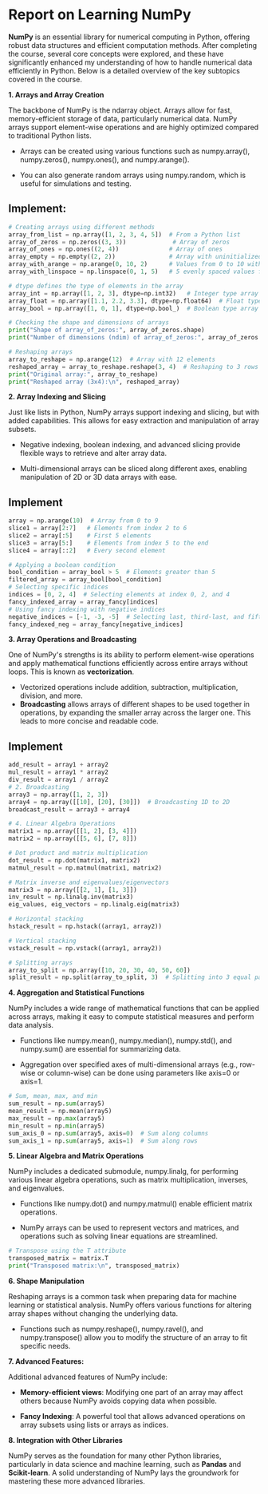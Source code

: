 # Report on Learning NumPy

**NumPy** is an essential library for numerical computing in Python,
offering robust data structures and efficient computation methods. After
completing the course, several core concepts were explored, and these
have significantly enhanced my understanding of how to handle numerical
data efficiently in Python. Below is a detailed overview of the key
subtopics covered in the course.

**1. Arrays and Array Creation**

The backbone of NumPy is the ndarray object. Arrays allow for fast,
memory-efficient storage of data, particularly numerical data. NumPy
arrays support element-wise operations and are highly optimized compared
to traditional Python lists.

- Arrays can be created using various functions such as numpy.array(),
  numpy.zeros(), numpy.ones(), and numpy.arange().

- You can also generate random arrays using numpy.random, which is
  useful for simulations and testing.
  
## Implement:
```python
# Creating arrays using different methods
array_from_list = np.array([1, 2, 3, 4, 5])  # From a Python list
array_of_zeros = np.zeros((3, 3))             # Array of zeros
array_of_ones = np.ones((2, 4))              # Array of ones
array_empty = np.empty((2, 2))               # Array with uninitialized values
array_with_arange = np.arange(0, 10, 2)      # Values from 0 to 10 with a step of 2
array_with_linspace = np.linspace(0, 1, 5)   # 5 evenly spaced values from 0 to 1
```
```python
# dtype defines the type of elements in the array
array_int = np.array([1, 2, 3], dtype=np.int32)   # Integer type array
array_float = np.array([1.1, 2.2, 3.3], dtype=np.float64)  # Float type array
array_bool = np.array([1, 0, 1], dtype=np.bool_)  # Boolean type array
```
```python
# Checking the shape and dimensions of arrays
print("Shape of array_of_zeros:", array_of_zeros.shape)
print("Number of dimensions (ndim) of array_of_zeros:", array_of_zeros.ndim)

# Reshaping arrays
array_to_reshape = np.arange(12)  # Array with 12 elements
reshaped_array = array_to_reshape.reshape(3, 4)  # Reshaping to 3 rows and 4 columns
print("Original array:", array_to_reshape)
print("Reshaped array (3x4):\n", reshaped_array)
```
**2. Array Indexing and Slicing**

Just like lists in Python, NumPy arrays support indexing and slicing,
but with added capabilities. This allows for easy extraction and
manipulation of array subsets.

- Negative indexing, boolean indexing, and advanced slicing provide
  flexible ways to retrieve and alter array data.

- Multi-dimensional arrays can be sliced along different axes, enabling
  manipulation of 2D or 3D data arrays with ease.

## Implement
```python
array = np.arange(10)  # Array from 0 to 9
slice1 = array[2:7]   # Elements from index 2 to 6
slice2 = array[:5]    # First 5 elements
slice3 = array[5:]    # Elements from index 5 to the end
slice4 = array[::2]   # Every second element
```
```python
# Applying a boolean condition
bool_condition = array_bool > 5  # Elements greater than 5
filtered_array = array_bool[bool_condition]
# Selecting specific indices
indices = [0, 2, 4]  # Selecting elements at index 0, 2, and 4
fancy_indexed_array = array_fancy[indices]
# Using fancy indexing with negative indices
negative_indices = [-1, -3, -5]  # Selecting last, third-last, and fifth-last elements
fancy_indexed_neg = array_fancy[negative_indices]
```

**3. Array Operations and Broadcasting**

One of NumPy's strengths is its ability to perform element-wise
operations and apply mathematical functions efficiently across entire
arrays without loops. This is known as **vectorization**.

- Vectorized operations include addition, subtraction, multiplication,
  division, and more.
- **Broadcasting** allows arrays of different shapes to be used together
  in operations, by expanding the smaller array across the larger one.
  This leads to more concise and readable code.

## Implement
```python
add_result = array1 + array2
mul_result = array1 * array2
div_result = array1 / array2
# 2. Broadcasting
array3 = np.array([1, 2, 3])
array4 = np.array([[10], [20], [30]])  # Broadcasting 1D to 2D
broadcast_result = array3 + array4

# 4. Linear Algebra Operations
matrix1 = np.array([[1, 2], [3, 4]])
matrix2 = np.array([[5, 6], [7, 8]])

# Dot product and matrix multiplication
dot_result = np.dot(matrix1, matrix2)
matmul_result = np.matmul(matrix1, matrix2)

# Matrix inverse and eigenvalues/eigenvectors
matrix3 = np.array([[2, 1], [1, 3]])
inv_result = np.linalg.inv(matrix3)
eig_values, eig_vectors = np.linalg.eig(matrix3)
```
```python
# Horizontal stacking
hstack_result = np.hstack((array1, array2))

# Vertical stacking
vstack_result = np.vstack((array1, array2))

# Splitting arrays
array_to_split = np.array([10, 20, 30, 40, 50, 60])
split_result = np.split(array_to_split, 3)  # Splitting into 3 equal parts
```
**4. Aggregation and Statistical Functions**

NumPy includes a wide range of mathematical functions that can be
applied across arrays, making it easy to compute statistical measures
and perform data analysis.

- Functions like numpy.mean(), numpy.median(), numpy.std(), and
  numpy.sum() are essential for summarizing data.

- Aggregation over specified axes of multi-dimensional arrays (e.g.,
  row-wise or column-wise) can be done using parameters like axis=0 or
  axis=1.

```python
# Sum, mean, max, and min
sum_result = np.sum(array5)
mean_result = np.mean(array5)
max_result = np.max(array5)
min_result = np.min(array5)
sum_axis_0 = np.sum(array5, axis=0)  # Sum along columns
sum_axis_1 = np.sum(array5, axis=1)  # Sum along rows
```
**5. Linear Algebra and Matrix Operations**

NumPy includes a dedicated submodule, numpy.linalg, for performing
various linear algebra operations, such as matrix multiplication,
inverses, and eigenvalues.

- Functions like numpy.dot() and numpy.matmul() enable efficient matrix
  operations.

- NumPy arrays can be used to represent vectors and matrices, and
  operations such as solving linear equations are streamlined.

```python
# Transpose using the T attribute
transposed_matrix = matrix.T
print("Transposed matrix:\n", transposed_matrix)
```
**6. Shape Manipulation**

Reshaping arrays is a common task when preparing data for machine
learning or statistical analysis. NumPy offers various functions for
altering array shapes without changing the underlying data.

- Functions such as numpy.reshape(), numpy.ravel(), and
  numpy.transpose() allow you to modify the structure of an array to fit
  specific needs.

**7. Advanced Features:**

Additional advanced features of NumPy include:

- **Memory-efficient views**: Modifying one part of an array may affect
  others because NumPy avoids copying data when possible.

- **Fancy Indexing**: A powerful tool that allows advanced operations on
  array subsets using lists or arrays as indices.

**8. Integration with Other Libraries**

NumPy serves as the foundation for many other Python libraries,
particularly in data science and machine learning, such as **Pandas**
and **Scikit-learn**. A solid understanding of NumPy lays the groundwork
for mastering these more advanced libraries.